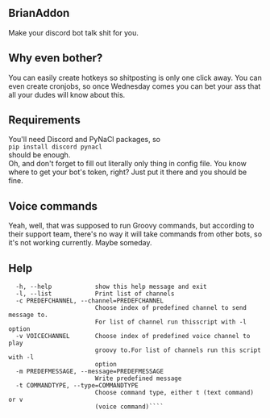 ## BrianAddon
Make your discord bot talk shit for you. 
## Why even bother?
You can easily create hotkeys so shitposting is only one click away. You can even create cronjobs, so once Wednesday comes you can bet your ass that all your dudes will know about this.
## Requirements
You'll need Discord and PyNaCl packages, so </br>
```pip install discord pynacl``` </br>
should be enough. </br>
Oh, and don't forget to fill out literally only thing in config file. You know where to get your bot's token, right? Just put it there and you should be fine.
## Voice commands
Yeah, well, that was supposed to run Groovy commands, but according to their support team, there's no way it will take commands from other bots, so it's not working currently. Maybe someday. 
## Help
```Options:
  -h, --help            show this help message and exit
  -l, --list            Print list of channels
  -c PREDEFCHANNEL, --channel=PREDEFCHANNEL
                        Choose index of predefined channel to send message to.
                        For list of channel run thisscript with -l option
  -v VOICECHANNEL       Choose index of predefined voice channel to play
                        groovy to.For list of channels run this script with -l
                        option
  -m PREDEFMESSAGE, --message=PREDEFMESSAGE
                        Write predefined message
  -t COMMANDTYPE, --type=COMMANDTYPE
                        Choose command type, either t (text command) or v
                        (voice command)````
